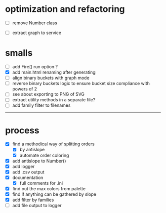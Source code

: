# optimization and refactoring

- [ ]  remove Number class

- [ ] extract graph to service

# smalls

- [ ] add Fire() run option ?
- [x] add main.html renaming after generating
- [ ] align binary buckets with graph mode
- [ ] reverse binary buckets logic to ensure bucket size compliance with powers of 2
- [ ] see about exporting to PNG of SVG
- [ ] extract utility methods in a separate file?
- [ ] add family filter to filenames

---

# process

- [x] find a methodical way of splitting orders
  - [x] by antislope
  - [x] automate order coloring
- [x] add antislope to Number()
- [x] add logger
- [x] add .csv output
- [x] documentation
  - [x] full comments for .ini
- [x] find out the max colors from palette
- [x] find if anything can be gathered by slope
- [x] add filter by families
- [ ] add file output to logger